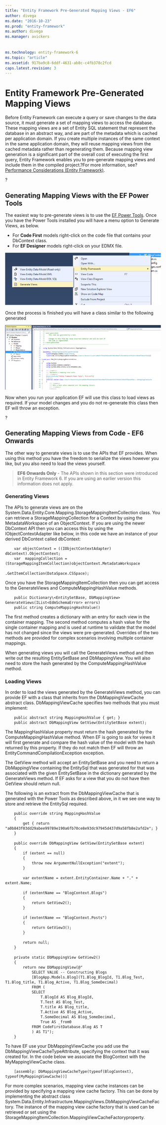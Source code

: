 ```yaml
---
title: "Entity Framework Pre-Generated Mapping Views - EF6"
author: divega
ms.date: "2016-10-23"
ms.prod: "entity-framework"
ms.author: divega
ms.manager: avickers


ms.technology: entity-framework-6
ms.topic: "article"
ms.assetid: 917ba9c8-6ddf-4631-ab8c-c4fb378c2fcd
caps.latest.revision: 3
---
```

# Entity Framework Pre-Generated Mapping Views
Before Entity Framework can execute a query or save changes to the data source, it must generate a set of mapping views to access the database. These mapping views are a set of Entity SQL statement that represent the database in an abstract way, and are part of the metadata which is cached per application domain. If you create multiple instances of the same context in the same application domain, they will reuse mapping views from the cached metadata rather than regenerating them. Because mapping view generation is a significant part of the overall cost of executing the first query, Entity Framework enables you to pre-generate mapping views and include them in the compiled project.?For more information, see? [Performance Considerations (Entity Framework)](../ef6/performance-considerations-for-ef-4-5-and-6.md).

?

## Generating Mapping Views with the EF Power Tools

The easiest way to pre-generate views is to use the [EF Power Tools](http://visualstudiogallery.msdn.microsoft.com/72a60b14-1581-4b9b-89f2-846072eff19d). Once you have the Power Tools installed you will have a menu option to Generate Views, as below.

-   For **Code First** models right-click on the code file that contains your DbContext class.
-   For **EF Designer** models right-click on your EDMX file.

![generateViews](../ef6/media/generateviews.png)

Once the process is finished you will have a class similar to the following generated

![generatedViews](../ef6/media/generatedviews.png)

Now when you run your application EF will use this class to load views as required. If your model changes and you do not re-generate this class then EF will throw an exception.

?

## Generating Mapping Views from Code - EF6 Onwards

The other way to generate views is to use the APIs that EF provides. When using this method you have the freedom to serialize the views however you like, but you also need to load the views yourself.

> **EF6 Onwards Only** - The APIs shown in this section were introduced in Entity Framework 6. If you are using an earlier version this information does not apply.

### Generating Views

The APIs to generate views are on the System.Data.Entity.Core.Mapping.StorageMappingItemCollection class. You can retrieve a StorageMappingCollection for a Context by using the MetadataWorkspace of an ObjectContext. If you are using the newer DbContext API then you can access this by using the IObjectContextAdapter like below, in this code we have an instance of your derived DbContext called dbContext:

```
    var objectContext = ((IObjectContextAdapter) dbContext).ObjectContext;
    var  mappingCollection = (StorageMappingItemCollection)objectContext.MetadataWorkspace
                                                                        .GetItemCollection(DataSpace.CSSpace);
```

Once you have the StorageMappingItemCollection then you can get access to the GenerateViews and ComputeMappingHashValue methods.

```
    public Dictionary\<EntitySetBase, DbMappingView> GenerateViews(IList<EdmSchemaError> errors)
    public string ComputeMappingHashValue()
```

The first method creates a dictionary with an entry for each view in the container mapping. The second method computes a hash value for the single container mapping and is used at runtime to validate that the model has not changed since the views were pre-generated. Overrides of the two methods are provided for complex scenarios involving multiple container mappings.

When generating views you will call the GenerateViews method and then write out the resulting EntitySetBase and DbMappingView. You will also need to store the hash generated by the ComputeMappingHashValue method.

### Loading Views

In order to load the views generated by the GenerateViews method, you can provide EF with a class that inherits from the DbMappingViewCache abstract class. DbMappingViewCache specifies two methods that you must implement:

```
    public abstract string MappingHashValue { get; }
    public abstract DbMappingView GetView(EntitySetBase extent);
```

The MappingHashValue property must return the hash generated by the ComputeMappingHashValue method. When EF is going to ask for views it will first generate and compare the hash value of the model with the hash returned by this property. If they do not match then EF will throw an EntityCommandCompilationException exception.

The GetView method will accept an EntitySetBase and you need to return a DbMappingVIew containing the EntitySql that was generated for that was associated with the given EntitySetBase in the dictionary generated by the GenerateViews method. If EF asks for a view that you do not have then GetView should return null.

The following is an extract from the DbMappingViewCache that is generated with the Power Tools as described above, in it we see one way to store and retrieve the EntitySql required.

```
    public override string MappingHashValue
    {
        get { return "a0b843f03dd29abee99789e190a6fb70ce8e93dc97945d437d9a58fb8e2afd2e"; }
    }

    public override DbMappingView GetView(EntitySetBase extent)
    {
        if (extent == null)
        {
            throw new ArgumentNullException("extent");
        }

        var extentName = extent.EntityContainer.Name + "." + extent.Name;

        if (extentName == "BlogContext.Blogs")
        {
            return GetView2();
        }

        if (extentName == "BlogContext.Posts")
        {
            return GetView3();
        }

        return null;
    }

    private static DbMappingView GetView2()
    {
        return new DbMappingView(@"
            SELECT VALUE -- Constructing Blogs
            [BlogApp.Models.Blog](T1.Blog_BlogId, T1.Blog_Test, T1.Blog_title, T1.Blog_Active, T1.Blog_SomeDecimal)
            FROM (
            SELECT
                T.BlogId AS Blog_BlogId,
                T.Test AS Blog_Test,
                T.title AS Blog_title,
                T.Active AS Blog_Active,
                T.SomeDecimal AS Blog_SomeDecimal,
                True AS _from0
            FROM CodeFirstDatabase.Blog AS T
            ) AS T1");
    }
```

To have EF use your DbMappingViewCache you add use the DbMappingViewCacheTypeAttribute, specifying the context that it was created for. In the code below we associate the BlogContext with the MyMappingViewCache class.

```
    [assembly: DbMappingViewCacheType(typeof(BlogContext), typeof(MyMappingViewCache))]
```

For more complex scenarios, mapping view cache instances can be provided by specifying a mapping view cache factory. This can be done by implementing the abstract class System.Data.Entity.Infrastructure.MappingViews.DbMappingViewCacheFactory. The instance of the mapping view cache factory that is used can be retrieved or set using the StorageMappingItemCollection.MappingViewCacheFactoryproperty.
